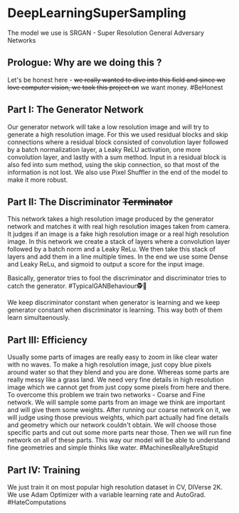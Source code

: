 # DeepLearningSuperSampling

The model we use is SRGAN - Super Resolution General Adversary Networks

## Prologue: Why are we doing this ?

Let's be honest here - ~~we really wanted to dive into this field and since we love computer vision, we took this project on~~ we want money. #BeHonest


## Part I: The Generator Network

Our generator network will take a low resolution image and will try to generate a high resolution image. For this we used residual blocks and skip connections where a residual block consisted of convolution layer followed by a batch normalization layer, a Leaky ReLU activation, one more convolution layer, and lastly with a sum method. Input in a residual block is also fed into sum method, using the skip connection, so that most of the information is not lost. We also use Pixel Shuffler in the end of the model to make it more robust.

## Part II: The Discriminator ~~Terminator~~

This network takes a high resolution image produced by the generator network and matches it with real high resolution images taken from camera. It judges if an image is a fake high resolution image or a real high resolution image. In this network we create a stack of layers where a convolution layer followed by a batch norm and a Leaky ReLu. We then take this stack of layers and add them in a line multiple times. In the end we use some Dense and Leaky ReLu, and sigmoid to output a score for the input image.

Basically, generator tries to fool the discriminator and discriminator tries to catch the generator. #TypicalGANBehaviour🕵️🦹

We keep discriminator constant when generator is learning and we keep generator constant when discriminator is learning. This way both of them learn simultaenously.

## Part III: Efficiency  

Usually some parts of images are really easy to zoom in like clear water with no waves. To make a high resolution image, just copy blue pixels around water so that they blend and you are done. Whereas some parts are really messy like a grass land. We need very fine details in high resolution image which we cannot get from just copy some pixels from here and there. To overcome this problem we train two networks - Coarse and Fine network. We will sample some parts from an image we think are important and will give them some weights. After running our coarse network on it, we will judge using those previous weights, which part actually had fine details and geometry which our network couldn't obtain. We will choose those specific parts and cut out some more parts near those. Then we will run fine network on all of these parts. This way our model will be able to understand fine geometries and simple thinks like water. #MachinesReallyAreStupid

## Part IV: Training

We just train it on most popular high resolution dataset in CV, DIVerse 2K. We use Adam Optimizer with a variable learning rate and AutoGrad. #HateComputations




